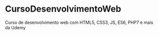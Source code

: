 # CursoDesenvolvimentoWeb
 Curso de desenvolvimento web com HTML5, CSS3, JS, ES6, PHP7 e mais da Udemy
